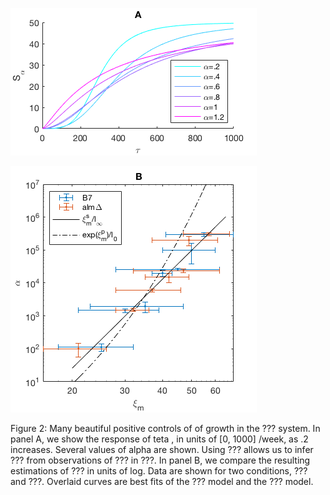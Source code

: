 ![A](Fig2A.png "Panel A")

![B](Fig2B.png "Panel B")

Figure 2: Many beautiful positive controls of
of growth
in the ??? system.
In panel A, we show the response of teta
, in units of [0, 1000]
/week,
as .2 increases.
Several values of alpha are shown.
Using ???
allows us to infer ???
from observations of ???
in ???.
In panel B, we compare the resulting estimations of ???
in units of log.
Data are shown for two conditions, ??? and ???.
Overlaid curves are best fits of the ??? model
and the ??? model.
